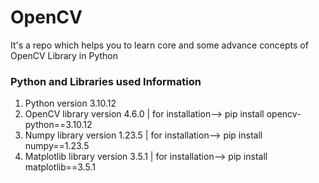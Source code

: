 # OpenCV

It's a repo which helps you to learn core and some advance concepts of OpenCV Library in Python

### Python and Libraries used Information

1. Python version 3.10.12
2. OpenCV library version 4.6.0 | for installation--> pip install opencv-python==3.10.12
3. Numpy library version 1.23.5 | for installation--> pip install numpy==1.23.5
4. Matplotlib library version 3.5.1 | for installation--> pip install matplotlib==3.5.1
